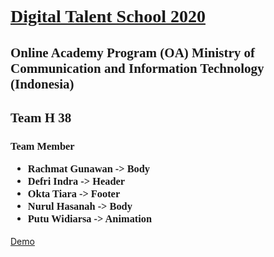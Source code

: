 <h1 style="font-family:verdana;">
  <a href = "https://digitalent.kominfo.go.id/">
    Digital Talent School 2020 </a></h1>
<p>
<h2 style="font-family:verdana;">
Online Academy Program (OA) Ministry of Communication and Information Technology (Indonesia) </h2>
<h2 style="font-family: Comic Sans MS;">Team H 38</h2>

<h3 style="font-family: fantasy;">
Team Member
<p></p>
<ul type="1">
<li>Rachmat Gunawan -> Body </li>
<li>Defri Indra -> Header</li>
<li>Okta Tiara ->  Footer</li>
<li>Nurul Hasanah -> Body</li>
<li>Putu Widiarsa -> Animation</li>

</ul>
</h3>
<p> <a href = "https://nawan44.github.io/H38-DTS2020/" target="_blank"> Demo </a></p>
